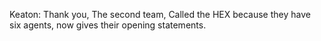 Keaton: Thank you, The second team, Called the HEX because they have six agents, now gives their opening statements.